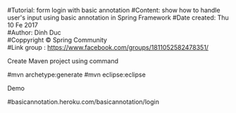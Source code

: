 
#Tutorial: form login with basic annotation 
#Content: show how to handle user's input using basic annotation in Spring Framework
#Date created: Thu 10 Fe 2017                                   
#Author: Dinh Duc                    
#Coppyright © Spring Community                       
#Link group : https://www.facebook.com/groups/1811052582478351/


Create Maven project using command 

#mvn archetype:generate
#mvn eclipse:eclipse

Demo

#basicannotation.heroku.com/basicannotation/login



